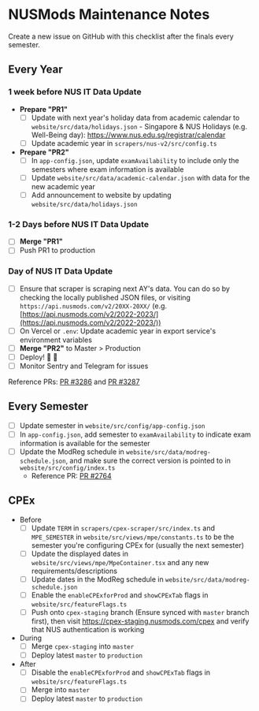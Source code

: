 # NUSMods Maintenance Notes

Create a new issue on GitHub with this checklist after the finals every semester.

## Every Year

### 1 week before NUS IT Data Update

- **Prepare "PR1"**
  - [ ] Update with next year's holiday data from academic calendar to `website/src/data/holidays.json` - Singapore & NUS Holidays (e.g. Well-Being day): <https://www.nus.edu.sg/registrar/calendar>
  - [ ] Update academic year in `scrapers/nus-v2/src/config.ts`
- **Prepare "PR2"**
  - [ ] In `app-config.json`, update `examAvailability` to include only the semesters where exam information is available
  - [ ] Update `website/src/data/academic-calendar.json` with data for the new academic year
  - [ ] Add announcement to website by updating `website/src/data/holidays.json`

### 1-2 Days before NUS IT Data Update

- [ ] **Merge "PR1"**
- [ ] Push PR1 to production

### Day of NUS IT Data Update

- [ ] Ensure that scraper is scraping next AY's data. You can do so by checking the locally published JSON files, or visiting `https://api.nusmods.com/v2/20XX-20XX/` (e.g. [https://api.nusmods.com/v2/2022-2023/](https://api.nusmods.com/v2/2022-2023/))
- [ ] On Vercel or `.env`: Update academic year in export service's environment variables
- [ ] **Merge "PR2"** to Master > Production
- [ ] Deploy! :tada: :tada:
- [ ] Monitor Sentry and Telegram for issues

Reference PRs: [PR #3286](https://github.com/nusmodifications/nusmods/pull/3286) and [PR #3287](https://github.com/nusmodifications/nusmods/pull/3287)

## Every Semester

- [ ] Update semester in `website/src/config/app-config.json`
- [ ] In `app-config.json`, add semester to `examAvailability` to indicate exam information is available for the semester
- [ ] Update the ModReg schedule in `website/src/data/modreg-schedule.json`, and make sure the correct version is pointed to in `website/src/config/index.ts`
  - Reference PR: [PR #2764](https://github.com/nusmodifications/nusmods/pull/2764)

## CPEx

- Before
  - [ ] Update `TERM` in `scrapers/cpex-scraper/src/index.ts` and `MPE_SEMESTER` in `website/src/views/mpe/constants.ts` to be the semester you're configuring CPEx for (usually the next semester)
  - [ ] Update the displayed dates in `website/src/views/mpe/MpeContainer.tsx` and any new requirements/descriptions
  - [ ] Update dates in the ModReg schedule in `website/src/data/modreg-schedule.json`
  - [ ] Enable the `enableCPExforProd` and `showCPExTab` flags in `website/src/featureFlags.ts`
  - [ ] Push onto `cpex-staging` branch (Ensure synced with `master` branch first), then visit https://cpex-staging.nusmods.com/cpex and verify that NUS authentication is working
- During
  - [ ] Merge `cpex-staging` into `master`
  - [ ] Deploy latest `master` to `production`
- After
  - [ ] Disable the `enableCPExforProd` and `showCPExTab` flags in `website/src/featureFlags.ts`
  - [ ] Merge into `master`
  - [ ] Deploy latest `master` to `production`

